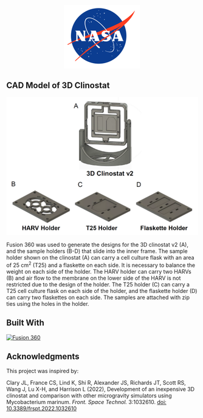 <!-- PROJECT LOGO -->
<br />
<div align="center">
  <a href="https://public.ksc.nasa.gov/partnerships/capabilities-and-testing/testing-and-labs/microgravity-simulation-support-facility/">
    <img src="../Images/NASA_logo.svg" alt="Logo" style="max-width: 100%; height: auto;">
  </a>
</div>

## CAD Model of 3D Clinostat

<div align="center">
  <img src="../Images/CAD_Model.png" alt="CAD Model" style="max-width: 100%; height: auto;">
</div>

Fusion 360 was used to generate the designs for the 3D clinostat v2 (A), and the sample holders (B-D) that
slide into the inner frame. The sample holder shown on the clinostat (A) can carry a cell culture flask with an
area of 25 cm<sup>2</sup> (T25) and a flaskette on each side. It is necessary to balance the weight on each side of the
holder. The HARV holder can carry two HARVs (B) and air flow to the membrane on the lower side of the
HARV is not restricted due to the design of the holder. The T25 holder (C) can carry a T25 cell culture flask
on each side of the holder, and the flaskette holder (D) can carry two flaskettes on each side. The samples
are attached with zip ties using the holes in the holder.

## Built With

[![Fusion 360][fusion360-logo]](https://www.autodesk.com/products/fusion-360/overview)

[fusion360-logo]: https://img.shields.io/badge/Fusion%20360-0071C5?style=for-the-badge&logo=autodesk&logoColor=white

## Acknowledgments

This project was inspired by:

Clary JL, France CS, Lind K, Shi R, Alexander JS, Richards JT, Scott RS, Wang J, Lu X-H, and Harrison L (2022), Development of an inexpensive 3D clinostat and comparison with other microgravity simulators using Mycobacterium marinum. *Front. Space Technol.* 3:1032610. [doi: 10.3389/frspt.2022.1032610](https://doi.org/10.3389/frspt.2022.1032610)
